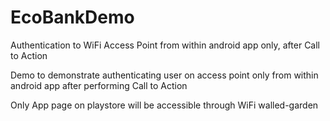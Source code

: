 # EcoBankDemo
Authentication to WiFi Access Point from within android app only, after Call to Action

Demo to demonstrate authenticating user on access point only from within android app after performing Call to Action

Only App page on playstore will be accessible through WiFi walled-garden
